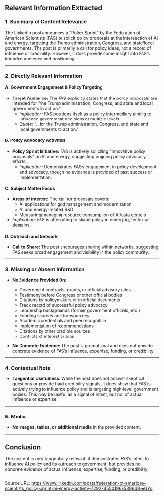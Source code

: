 ## Relevant Information Extracted

### 1. **Summary of Content Relevance**
The LinkedIn post announces a "Policy Sprint" by the Federation of American Scientists (FAS) to solicit policy proposals at the intersection of AI and energy, targeting the Trump administration, Congress, and state/local governments. The post is primarily a call for policy ideas, not a record of influence or credibility. However, it does provide some insight into FAS’s intended audience and positioning.

---

### 2. **Directly Relevant Information**

#### **A. Government Engagement & Policy Targeting**
- **Target Audience:** The FAS explicitly states that the policy proposals are intended for "the Trump administration, Congress, and state and local governments to act on."
    - *Implication:* FAS positions itself as a policy intermediary aiming to influence government decisions at multiple levels.
    - *Quote:* "…for the Trump administration, Congress, and state and local governments to act on."

#### **B. Policy Advocacy Activities**
- **Policy Sprint Initiative:** FAS is actively soliciting "innovative policy proposals" on AI and energy, suggesting ongoing policy advocacy efforts.
    - *Implication:* Demonstrates FAS’s engagement in policy development and advocacy, though no evidence is provided of past success or implementation.

#### **C. Subject Matter Focus**
- **Areas of Interest:** The call for proposals covers:
    - AI applications for grid management and modernization
    - AI and energy-related R&D
    - Measuring/managing resource consumption of AI/data centers
- *Implication:* FAS is attempting to shape policy in emerging, technical domains.

#### **D. Outreach and Network**
- **Call to Share:** The post encourages sharing within networks, suggesting FAS seeks broad engagement and visibility in the policy community.

---

### 3. **Missing or Absent Information**
- **No Evidence Provided On:**
    - Government contracts, grants, or official advisory roles
    - Testimony before Congress or other official bodies
    - Citations by policymakers or in official documents
    - Track record of successful policy advocacy
    - Leadership backgrounds (former government officials, etc.)
    - Funding sources and transparency
    - Academic credentials and peer recognition
    - Implementation of recommendations
    - Citations by other credible sources
    - Conflicts of interest or bias

- **No Concrete Evidence:** The post is promotional and does not provide concrete evidence of FAS’s influence, expertise, funding, or credibility.

---

### 4. **Contextual Note**
- **Tangential Usefulness:** While the post does not answer skeptical questions or provide hard credibility signals, it does show that FAS is actively trying to influence policy and is targeting high-level government bodies. This may be useful as a signal of intent, but not of actual influence or expertise.

---

### 5. **Media**
- **No images, tables, or additional media** in the provided content.

---

## Conclusion

The content is only tangentially relevant: it demonstrates FAS’s intent to influence AI policy and its outreach to government, but provides no concrete evidence of actual influence, expertise, funding, or credibility.

---

Source URL: https://www.linkedin.com/posts/federation-of-american-scientists_policy-sprint-ai-energy-activity-7292245501968539648-eGYd